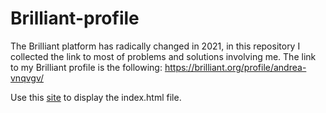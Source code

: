 # Brilliant-profile
The Brilliant platform has radically changed in 2021, in this repository I collected the link to most of problems and solutions involving me. The link to my Brilliant profile is the following: https://brilliant.org/profile/andrea-vnqvgv/

Use this [site](https://htmlpreview.github.io/) to display the index.html file.

